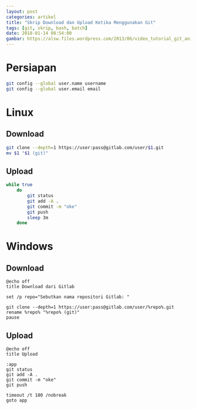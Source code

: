 ```yaml
---
layout: post
categories: artikel
title: "Skrip Download dan Upload Ketika Menggunakan Git"
tags: [git, skrip, bash, batch]
date: 2018-01-14 08:54:00
gambar: https://alsw.files.wordpress.com/2013/06/video_tutorial_git_anime.jpg
---
```


# Persiapan

```bash
git config --global user.name username
git config --global user.email email
```

# Linux

## Download

```bash
git clone --depth=1 https://user:pass@gitlab.com/user/$1.git
mv $1 "$1 (git)"
```

## Upload

```bash
while true
	do
		git status
		git add -A .
		git commit -m "oke"
		git push
		sleep 3m
	done
```

# Windows

## Download

```shell
@echo off
title Download dari Gitlab

set /p repo="Sebutkan nama repositori Gitlab: "

git clone --depth=1 https://user:pass@gitlab.com/user/%repo%.git
rename %repo% "%repo% (git)"
pause
```

## Upload

```shell
@echo off
title Upload

:app
git status
git add -A .
git commit -m "oke"
git push

timeout /t 180 /nobreak
goto app
```